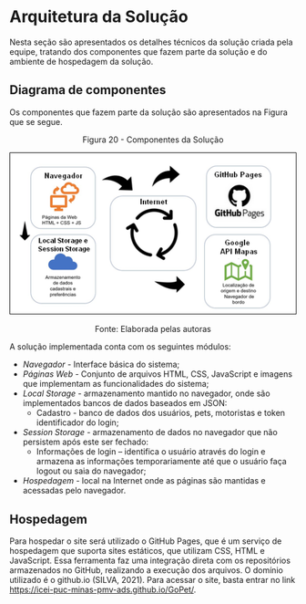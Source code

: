 # Arquitetura da Solução

Nesta seção são apresentados os detalhes técnicos da solução criada pela equipe, tratando dos componentes que fazem parte da solução e do ambiente de hospedagem da solução.

## Diagrama de componentes

Os componentes que fazem parte da solução são apresentados na Figura que se segue.

<p align = "center">Figura 20 - Componentes da Solução</p>

<p align="center">
  <img src="img\solucao.png" width="700" title="Arquitetura da Solução">
</p>

<p align = "center">Fonte: Elaborada pelas autoras</p>

A solução implementada conta com os seguintes módulos:
*	*Navegador -* Interface básica do sistema;
*	*Páginas Web -* Conjunto de arquivos HTML, CSS, JavaScript e imagens que implementam as funcionalidades do sistema;
*	*Local Storage -* armazenamento mantido no navegador, onde são implementados bancos de dados baseados em JSON:
    -	Cadastro - banco de dados dos usuários, pets, motoristas e token identificador do login;
*	*Session Storage -* armazenamento de dados no navegador que não persistem após este ser fechado: 
    -	Informações de login – identifica o usuário através do login e armazena as informações temporariamente até que o usuário faça logout ou saia do navegador;
*	*Hospedagem -* local na Internet onde as páginas são mantidas e acessadas pelo navegador. 

## Hospedagem

Para hospedar o site será utilizado o GitHub Pages, que é um serviço de hospedagem que suporta sites estáticos, que utilizam CSS, HTML e JavaScript. Essa ferramenta faz uma integração direta com os repositórios armazenados no GitHub, realizando a execução dos arquivos. O domínio utilizado é o github.io (SILVA, 2021). Para acessar o site, basta entrar no link https://icei-puc-minas-pmv-ads.github.io/GoPet/.
 


